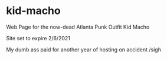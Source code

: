 # kid-macho
Web Page for the now-dead Atlanta Punk Outfit Kid Macho

Site set to expire 2/6/2021

My dumb ass paid for another year of hosting on accident /sigh

